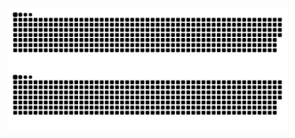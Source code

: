 <!--
## Hi there 👋

<p align='center'>
    <img src = C:\Users\SUer\Downloads\giphy.gif>
</p>
-->



![github contribution grid snake animation](https://raw.githubusercontent.com/teuchezh/teuchezh/output/github-contribution-grid-snake-dark.svg#gh-dark-mode-only)![github contribution grid snake animation](https://raw.githubusercontent.com/teuchezh/teuchezh/output/github-contribution-grid-snake.svg#gh-light-mode-only)
